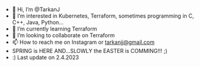 - 👋 Hi, I’m @TarkanJ
- 👀 I’m interested in Kubernetes, Terraform, sometimes programming in C, C++, Java, Python...
- 🌱 I’m currently learning Terraform
- 💞️ I’m looking to collaborate on Terraform
- 📫 How to reach me on Instagram or tarkanjj@gmail.com
- SPRING is HERE AND...SLOWLY the EASTER is COMMING!!! ;)
- :) Last update on 2.4.2023
<!--
TarkanJ/TarkanJ is a ✨ special ✨ repository because its `README.md` (this file) appears on your GitHub profile.
You can click the Preview link to take a look at your changes.
🎄 MERRY X-Mass & HAPPY NEW YEAR 2023 to Martinus & Jay (X-Mass tree for Chrismass :)
->
